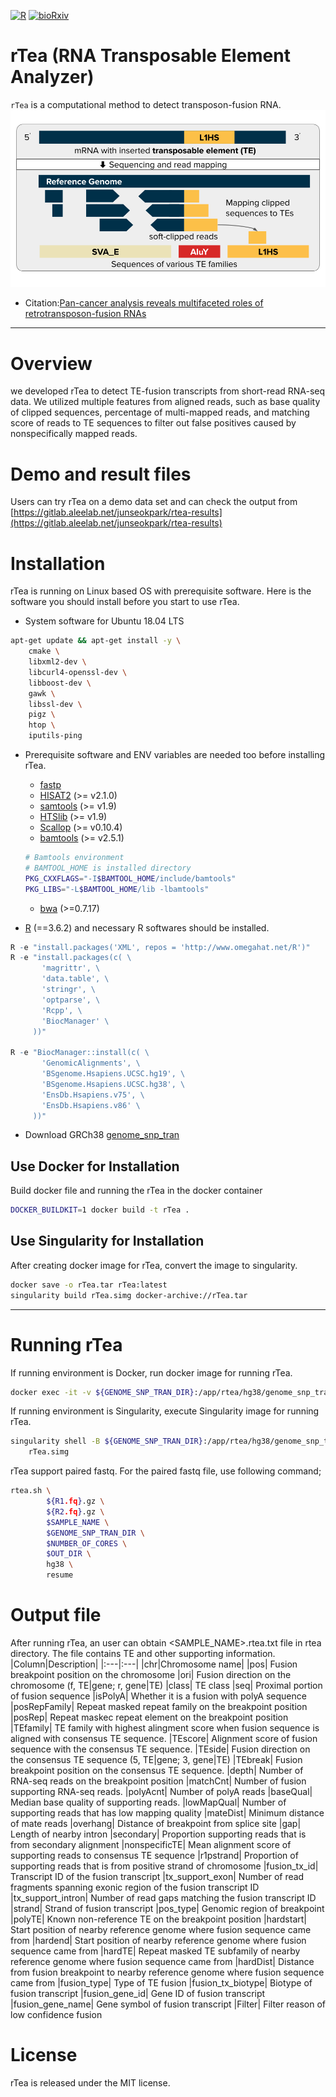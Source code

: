 [![R](https://img.shields.io/badge/R-v3.6.3-3776AB?style=flat&logo=R&logoColor=276DC3)](https://cran.r-project.org/bin/windows/base/old/3.6.3/)
[![bioRxiv](https://img.shields.io/badge/bioRxiv-2023.10.16.562422-E2001A?style=flat&logo=internetarchive)](https://www.biorxiv.org/content/10.1101/2023.10.16.562422v1.abstract)

# rTea (RNA Transposable Element Analyzer)

``rTea`` is a computational method to detect transposon-fusion RNA.
![rTea](images/ToolImage.png "rTea")

* Citation:[Pan-cancer analysis reveals multifaceted roles of retrotransposon-fusion RNAs](https://www.biorxiv.org/content/10.1101/2023.10.16.562422v1.abstract)

---

# Overview
we developed rTea to detect TE-fusion transcripts from short-read RNA-seq data. We utilized multiple features from aligned reads, such as base quality of clipped sequences, percentage of multi-mapped reads, and matching score of reads to TE sequences to filter out false positives caused by nonspecifically mapped reads.

# Demo and result files
Users can try rTea on a demo data set and can check the output from [https://gitlab.aleelab.net/junseokpark/rtea-results](https://gitlab.aleelab.net/junseokpark/rtea-results)

# Installation
rTea is running on Linux based OS with prerequisite software. Here is the software you should install before you start to use rTea.

* System software for Ubuntu 18.04 LTS
```bash
apt-get update && apt-get install -y \
    cmake \
    libxml2-dev \
    libcurl4-openssl-dev \
    libboost-dev \
    gawk \
    libssl-dev \
    pigz \
    htop \
    iputils-ping
```

* Prerequisite software and ENV variables are needed too before installing rTea.

  * [fastp]( http://opengene.org/fastp/fastp)
  * [HISAT2](http://opengene.org/fastp/fastp) (>= v2.1.0)
  * [samtools](https://github.com/samtools/samtools/releases/download/1.9/samtools-1.9.tar.bz2) (>= v1.9)
  * [HTSlib](https://github.com/samtools/htslib/releases/download/1.9/htslib-1.9.tar.bz2) (>= v1.9)
  * [Scallop](https://github.com/Kingsford-Group/scallop/releases/download/v0.10.4/scallop-0.10.4_linux_x86_64.tar.gz) (>= v0.10.4)
  * [bamtools](https://github.com/pezmaster31/bamtools/archive/v2.5.1.tar.gz) (>= v2.5.1)
  ```bash
  # Bamtools environment
  # BAMTOOL_HOME is installed directory
  PKG_CXXFLAGS="-I$BAMTOOL_HOME/include/bamtools"
  PKG_LIBS="-L$BAMTOOL_HOME/lib -lbamtools"
  ```
  * [bwa](https://github.com/lh3/bwa/releases/download/v0.7.17/bwa-0.7.17.tar.bz2) (>=0.7.17)

* [R](https://cran.r-project.org/) (==3.6.2) and necessary R softwares should be installed.
```R
R -e "install.packages('XML', repos = 'http://www.omegahat.net/R')"
R -e "install.packages(c( \
       'magrittr', \
       'data.table', \
       'stringr', \
       'optparse', \
       'Rcpp', \
       'BiocManager' \
     ))"

R -e "BiocManager::install(c( \
       'GenomicAlignments', \
       'BSgenome.Hsapiens.UCSC.hg19', \
       'BSgenome.Hsapiens.UCSC.hg38', \
       'EnsDb.Hsapiens.v75', \
       'EnsDb.Hsapiens.v86' \
     ))"
```
* Download GRCh38 [genome_snp_tran](https://genome-idx.s3.amazonaws.com/hisat/grch38_snptran.tar.gz)


## Use Docker for Installation
Build docker file and running the rTea in the docker container
```bash
DOCKER_BUILDKIT=1 docker build -t rTea .
```

## Use Singularity for Installation
After creating docker image for rTea, convert the image to singularity.

```bash
docker save -o rTea.tar rTea:latest
singularity build rTea.simg docker-archive://rTea.tar
```

---

# Running rTea
If running environment is Docker, run docker image for running rTea.
```bash
docker exec -it -v ${GENOME_SNP_TRAN_DIR}:/app/rtea/hg38/genome_snp_tran rTea bash
```
If running environment is Singularity, execute Singularity image for running rTea.
```bash
singularity shell -B ${GENOME_SNP_TRAN_DIR}:/app/rtea/hg38/genome_snp_tran \
    rTea.simg
```

rTea support paired fastq.
For the paired fastq file, use following command;
```bash
rtea.sh \
        ${R1.fq}.gz \
        ${R2.fq}.gz \
        $SAMPLE_NAME \
        $GENOME_SNP_TRAN_DIR \
        $NUMBER_OF_CORES \
        $OUT_DIR \
        hg38 \
        resume
```

# Output file
After running rTea, an user can obtain <SAMPLE_NAME>.rtea.txt file in rtea directory. The file contains TE and other supporting information.
|Column|Description|
|:---|:---|
|chr|Chromosome name|
|pos| Fusion breakpoint position on the chromosome
|ori| Fusion direction on the chromosome (f, TE|gene; r, gene|TE)
|class| TE class
|seq| Proximal portion of fusion sequence
|isPolyA| Whether it is a fusion with polyA sequence
|posRepFamily| Repeat masked repeat family on the breakpoint position
|posRep| Repeat maskec repeat element on the breakpoint position
|TEfamily| TE family with highest alingment score when fusion sequence is aligned with consensus TE sequence.
|TEscore| Alignment score of fusion sequence with the consensus TE sequence.
|TEside| Fusion direction on the consensus TE sequence (5, TE|gene; 3, gene|TE)
|TEbreak| Fusion breakpoint position on the consensus TE sequence.
|depth| Number of RNA-seq reads on the breakpoint position
|matchCnt| Number of fusion supporting RNA-seq reads.
|polyAcnt| Number of polyA reads
|baseQual| Median base quality of supporting reads.
|lowMapQual| Number of supporting reads that has low mapping quality
|mateDist| Minimum distance of mate reads
|overhang| Distance of breakpoint from splice site
|gap| Length of nearby intron
|secondary| Proportion supporting reads that is from secondary alignment
|nonspecificTE| Mean alignment score of supporting reads to consensus TE sequence
|r1pstrand| Proportion of supporting reads that is from positive strand of chromosome
|fusion_tx_id| Transcript ID of the fusion transcript
|tx_support_exon| Number of read fragments spanning exonic region of the fusion transcript ID
|tx_support_intron| Number of read gaps matching the fusion transcript ID
|strand| Strand of fusion transcript
|pos_type| Genomic region of breakpoint
|polyTE| Known non-reference TE on the breakpoint position
|hardstart| Start position of nearby reference genome where fusion sequence came from
|hardend| Start position of nearby reference genome where fusion sequence came from
|hardTE| Repeat masked TE subfamily of nearby reference genome where fusion sequence came from
|hardDist| Distance from fusion breakpoint to nearby reference genome where fusion sequence came from
|fusion_type| Type of TE fusion
|fusion_tx_biotype| Biotype of fusion transcript
|fusion_gene_id| Gene ID of fusion transcript
|fusion_gene_name| Gene symbol of fusion transcript
|Filter| Filter reason of low confidence fusion

# License
rTea is released under the MIT license.
